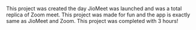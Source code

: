 This project was created the day JioMeet was launched and was a total replica of Zoom meet. 
This project was made for fun and the app is exactly same as JioMeet and Zoom.
This project was completed with 3 hours!
